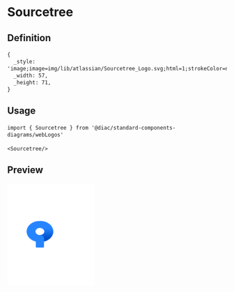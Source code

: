 # Sourcetree

## Definition

```
{
  _style: 'image;image=img/lib/atlassian/Sourcetree_Logo.svg;html=1;strokeColor=none;',
  _width: 57,
  _height: 71,
}
```

## Usage

```
import { Sourcetree } from '@diac/standard-components-diagrams/webLogos'

<Sourcetree/>
```

## Preview

<img src="./sourcetree.png" width="200"/>
